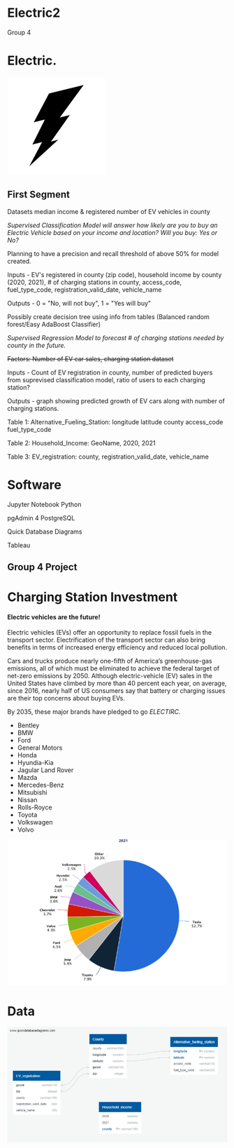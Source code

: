 # Electric2
Group 4 


# Electric.

![image](https://github.com/TSheridan01/Electric2/blob/1122ea20914e10c1787b96e5cf800c9d38a6615b/Images/Bolt1.png)


## First Segment 


Datasets median income & registered number of EV vehicles in county

*Supervised Classification Model will answer how likely are you to buy an Electric Vehicle based on your income and location? Will you buy: Yes or No?*

Planning to have a precision and recall threshold of above 50% for model created. 

Inputs - EV's registered in county (zip code), household income by county (2020, 2021), # of charging stations in county, access_code,
fuel_type_code, registration_valid_date, vehicle_name

Outputs - 0 = "No, will not buy", 1 = "Yes will buy" 

Possibly create decision tree using info from tables (Balanced random forest/Easy AdaBoost Classifier) 

*Supervised Regression Model to forecast # of charging stations needed by county in the future.* 

~~Factors: Number of EV car sales, charging station dataset~~

Inputs - Count of EV registration in county, number of predicted buyers from suprevised classification model, ratio of users to each charging station? 

Outputs - graph showing predicted growth of EV cars along with number of charging stations. 

Table 1: Alternative_Fueling_Station:
longitude
latitude
county
access_code
fuel_type_code

Table 2: Household_Income:
GeoName, 2020, 2021

Table 3: EV_registration:
county, registration_valid_date, vehicle_name


# Software

Jupyter Notebook
  Python
  
pgAdmin 4
  PostgreSQL

Quick Database Diagrams

Tableau


## Group 4 Project 

# Charging Station Investment 

#### Electric vehicles are the future!

Electric vehicles (EVs) offer an opportunity to replace fossil fuels in the transport sector. Electrification of the transport sector can also bring benefits in terms of increased energy efficiency and reduced local pollution.

Cars and trucks produce nearly one-fifth of America’s greenhouse-gas emissions, all of which must be eliminated to achieve the federal target of net-zero emissions by 2050. Although electric-vehicle (EV) sales in the United States have climbed by more than 40 percent each year, on average, since 2016, nearly half of US consumers say that battery or charging issues are their top concerns about buying EVs.

By 2035, these major brands have pledged to go *ELECTIRC*.

- Bentley
- BMW
- Ford
- General Motors
- Honda
- Hyundia-Kia
- Jagular Land Rover
- Mazda
- Mercedes-Benz
- Mitsubishi
- Nissan
- Rolls-Royce
- Toyota
- Volkswagen
- Volvo



![image](https://github.com/TSheridan01/Electric2/blob/5ac605bee43303fa88732d96de8f2f40c228a218/Images/OEMMarketShare.png)



# Data

![image](https://github.com/TSheridan01/Electric2/blob/37382abf37ab2775edad720611367b26f2c89717/Resources/QuickDBD-export.png)




